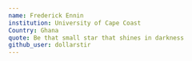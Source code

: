 ```yaml
--- 
name: Frederick Ennin
institution: University of Cape Coast 
Country: Ghana
quote: Be that small star that shines in darkness
github_user: dollarstir
---
```

